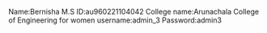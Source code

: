Name:Bernisha M.S
ID:au960221104042
College name:Arunachala College of Engineering for women
username:admin_3
Password:admin3
